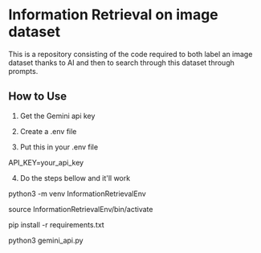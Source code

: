 # Information Retrieval on image dataset

This is a repository consisting of the code required to both label an image dataset thanks to AI and 
then to search through this dataset through prompts.

## How to Use

1. Get the Gemini api key

2. Create a .env file

3. Put this in your .env file

API_KEY=your_api_key

4. Do the steps bellow and it'll work

python3 -m venv InformationRetrievalEnv

source InformationRetrievalEnv/bin/activate

pip install -r requirements.txt

python3 gemini_api.py

